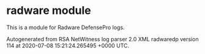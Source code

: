 # radware module

This is a module for Radware DefensePro logs.

Autogenerated from RSA NetWitness log parser 2.0 XML radwaredp version 114
at 2020-07-08 15:21:24.265495 +0000 UTC.

